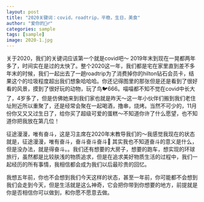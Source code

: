 ```yaml
---
layout: post
title: "2020关键词：covid，roadtrip，平稳，生日，美食"
author: "爱你的🧍‍♂️"
categories: sample
tags: [sample]
image: 2020-1.jpg
---
```


关于2020，我们的关键词应该第一个就是covid吧～ 2019年末到现在一晃都两年多了，时间实在是过的太快了。整个2020这一年，我们都是宅在家里直到差不多年末的时候，我们一起出去了一趟roadtrip为了消费掉你的hilton钻石会员卡，结果这个的垃圾程度超出我们想象哈哈哈。你还记得图里的那张但是还是看到了很好看的风景，摸到了很好玩的动物，玩了鸟🐦666。喵喵都不知不觉在covid中长大了，4岁多了，但是仿佛她来到我们家也就是昨天～这一年小伙伴们搬到我们老住址附近所以重聚了，还是经常会聚在一起喝酒，撸串，烧烤。当然不可少的，11月份你又又又过生日了，给你买了超级可爱的蛋糕～不知道你许了什么愿望，也不知道你把我放在第几位！

征途漫漫，唯有奋斗，这是习主席在2020年末教导我们的～我感觉我现在的状态就是，征途漫漫，唯有奋斗，奋斗奋斗奋斗💪 其实我也不知道奋斗的意义是什么，但是没办法，就是得奋斗。。我们还有想要的大房子，想要的跑车，想实现的环球旅行，虽然都是比较肤浅的物质追求，但是在追求美好物质生活的过程中，我们一起经历的所有事情，我相信都会成为我们以后最珍贵的回忆。

我想五年前，你也不会想到我们今天这样的状态，甚至一年前，你可能都不会想到我们会走到今天，但是生活就是这么神奇，它会把你带到你想要的地方，前提就是你是否相信你可以做到，和你愿不愿意去做。
